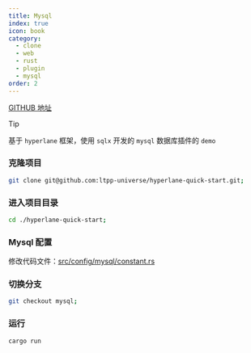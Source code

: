 ```yaml
---
title: Mysql
index: true
icon: book
category:
  - clone
  - web
  - rust
  - plugin
  - mysql
order: 2
---
```


<Share colorful />

[GITHUB 地址](https://github.com/ltpp-universe/hyperlane-quick-start/tree/mysql)

> [!tip]
>
> 基于 `hyperlane` 框架，使用 `sqlx` 开发的 `mysql` 数据库插件的 `demo`

### 克隆项目

```sh
git clone git@github.com:ltpp-universe/hyperlane-quick-start.git;
```

### 进入项目目录

```sh
cd ./hyperlane-quick-start;
```

### Mysql 配置

修改代码文件：[src/config/mysql/constant.rs](https://github.com/ltpp-universe/hyperlane-quick-start/blob/mysql/src/config/mysql/constant.rs)

### 切换分支

```sh
git checkout mysql;
```

### 运行

```sh
cargo run
```
